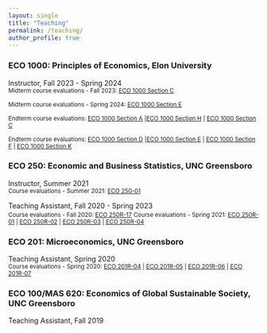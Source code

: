 ```yaml
---
layout: single
title: "Teaching"
permalink: /teaching/
author_profile: true
---
```


<!---
[**Summary of teaching evaluations**](https://satyaki4.github.io/files/summary_of_evaluations_satyaki.pdf)
-->

### ECO 1000: Principles of Economics, Elon University
Instructor, Fall 2023 - Spring 2024
<br/><small>Midterm course evaluations - Fall 2023: [ECO 1000 Section C][eco_1000_C_mid]</small>

<small>Midterm course evaluations - Spring 2024: [ECO 1000 Section E][eco_1000_E_mid]</small>

<small>Endterm course evaluations: [ECO 1000 Section A][eco_1000_A] |[ECO 1000 Section H][eco_1000_H] | [ECO 1000 Section C][eco_1000_C]</small>

<small>Endterm course evaluations: [ECO 1000 Section D][eco_1000_D] |[ECO 1000 Section E][eco_1000_E] | [ECO 1000 Section F][eco_1000_F] | [ECO 1000 Section K][eco_1000_K]</small><br>

### ECO 250: Economic and Business Statistics, UNC Greensboro
Instructor, Summer 2021
<br/><small>Course evaluations - Summer 2021: [ECO 250-01][eco_250_01]</small><br>

Teaching Assistant, Fall 2020 - Spring 2023
<br/><small>Course evaluations - Fall 2020: [ECO 250R-17][eco_250R_17]</small>
<small>Course evaluations - Spring 2021: [ECO 250R-01][eco_250R_01] | [ECO 250R-02][eco_250R_02] | [ECO 250R-03][eco_250R_03] | [ECO 250R-04][eco_250R_04]</small><br>

### ECO 201: Microeconomics, UNC Greensboro
Teaching Assistant, Spring 2020
<br/><small>Course evaluations - Spring 2020: [ECO 201R-04][eco_201R_04] | [ECO 201R-05][eco_201R_05] | [ECO 201R-06][eco_201R_06] | [ECO 201R-07][eco_201R_07]</small><br>

### ECO 100/MAS 620: Economics of Global Sustainable Society, UNC Greensboro
Teaching Assistant, Fall 2019

[eco_201R_04]: https://satyaki4.github.io/files/Spring_2020_ECO_201R_04.pdf
[eco_201R_05]: https://satyaki4.github.io/files/Spring_2020_ECO_201R_05.pdf
[eco_201R_06]: https://satyaki4.github.io/files/Spring_2020_ECO_201R_06.pdf
[eco_201R_07]: https://satyaki4.github.io/files/Spring_2020_ECO_201R_07.pdf
[eco_250_01]: https://satyaki4.github.io/files/Summer_2021_ECO_250-01.pdf
[eco_250R_17]: https://satyaki4.github.io/files/Fall_2020_ECO_250R_17.pdf
[eco_250R_01]: https://satyaki4.github.io/files/Spring_2021_ECO_250R_01.pdf
[eco_250R_02]: https://satyaki4.github.io/files/Spring_2021_ECO_250R_02.pdf
[eco_250R_03]: https://satyaki4.github.io/files/Spring_2021_ECO_250R_03.pdf
[eco_250R_04]: https://satyaki4.github.io/files/Spring_2021_ECO_250R_04.pdf
[eco_1000_A]: https://satyaki4.github.io/files/Fall_2023_ECO1000A.pdf
[eco_1000_H]: https://satyaki4.github.io/files/Fall_2023_ECO1000H.pdf
[eco_1000_C]: https://satyaki4.github.io/files/Fall_2023_ECO1000C.pdf
[eco_1000_D]: https://satyaki4.github.io/files/Spring_2024_ECO1000D.pdf
[eco_1000_E]: https://satyaki4.github.io/files/Spring_2024_ECO1000E.pdf
[eco_1000_F]: https://satyaki4.github.io/files/Spring_2024_ECO1000F.pdf
[eco_1000_K]: https://satyaki4.github.io/files/Spring_2024_ECO1000K.pdf
[eco_1000_C_mid]: https://satyaki4.github.io/files/Fall_2023_ECO1000C_midterm.pdf
[eco_1000_E_mid]: https://satyaki4.github.io/files/Spring_2024_ECO1000E_midterm.pdf
